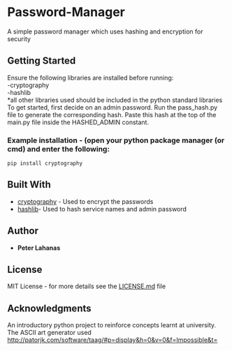 # Password-Manager
A simple password manager which uses hashing and encryption for security

## Getting Started
Ensure the following libraries are installed before running:  
-cryptography  
-hashlib  
*all other libraries used should be included in the python standard libraries<br>
To get started, first decide on an admin password. Run the pass_hash.py file to generate the corresponding hash. Paste this hash at the top of the main.py file inside the HASHED_ADMIN constant. 

### Example installation - (open your python package manager (or cmd) and enter the following:
```
pip install cryptography
```
## Built With
* [cryptography](https://cryptography.io/en/latest/) - Used to encrypt the passwords
* [hashlib](https://docs.python.org/3/library/hashlib.html#module-hashlib)- Used to hash service names and admin password

## Author
* **Peter Lahanas**

## License
MIT License - for more details see the [LICENSE.md](LICENSE.md) file 

## Acknowledgments
An introductory python project to reinforce concepts learnt at university.
The ASCII art generator used http://patorjk.com/software/taag/#p=display&h=0&v=0&f=Impossible&t=
